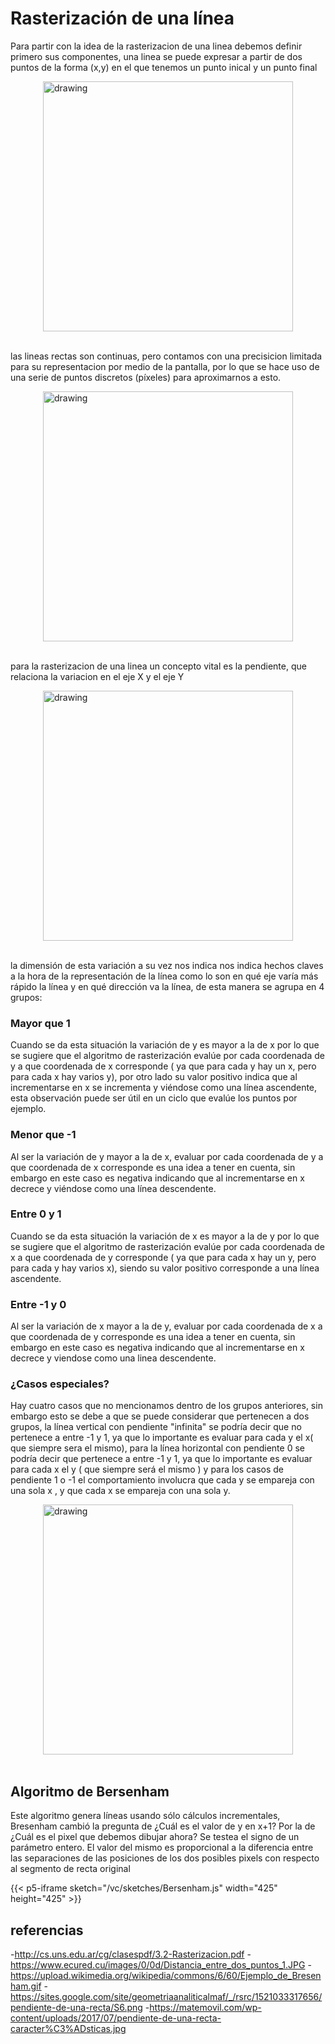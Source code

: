 # Rasterización de una línea

Para partir con la idea de la rasterizacion de una linea debemos definir primero sus componentes,
una linea se puede expresar a partir de dos puntos de la forma (x,y) en el que tenemos un punto inical y un punto final

<div class="img" style="display: flex; justify-content: center;">
    <img src="https://www.ecured.cu/images/0/0d/Distancia_entre_dos_puntos_1.JPG" alt="drawing" width="400" > 
    </img>
</div><br>

las lineas rectas son continuas, pero contamos con una precisicion limitada para su representacion por medio de la pantalla, por lo que se hace uso de una serie de puntos discretos (píxeles) para aproximarnos a esto.
<div class="img" style="display: flex; justify-content: center;">
    <img src="https://upload.wikimedia.org/wikipedia/commons/6/60/Ejemplo_de_Bresenham.gif" alt="drawing" width="400" > 
    </img>
</div><br>

para la rasterizacion de una linea un concepto vital es la pendiente, que relaciona la variacion en el eje X y el eje Y

<div class="img" style="display: flex; justify-content: center;">
    <img src="https://sites.google.com/site/geometriaanaliticalmaf/_/rsrc/1521033317656/pendiente-de-una-recta/S6.png" alt="drawing" width="400" > 
    </img>
</div><br>

la dimensión de esta variación a su vez nos indica nos indica hechos claves a la hora de la representación de la línea como lo son en qué eje varía más rápido la línea y en qué dirección va la línea, de esta manera se agrupa en 4 grupos:
### Mayor que 1
Cuando se da esta situación la variación de y es mayor a la de x por lo que se sugiere que el algoritmo de rasterización evalúe por cada coordenada de y a que coordenada de x corresponde ( ya que para cada y hay un x, pero para cada x hay varios y), por otro lado su valor positivo indica que al incrementarse en x se incrementa y viéndose como una línea ascendente, esta observación puede ser útil en un ciclo que evalúe los puntos por ejemplo.
### Menor que -1
Al ser la variación de y mayor a la de x, evaluar por cada coordenada de y a que coordenada de x corresponde es una idea a tener en cuenta, sin embargo en este caso es negativa indicando que al incrementarse en x decrece y viéndose como una línea descendente.
### Entre 0 y 1
Cuando se da esta situación la variación de x es mayor a la de y por lo que se sugiere que el algoritmo de rasterización evalúe por cada coordenada de x a que coordenada de y corresponde ( ya que para cada x hay un y, pero para cada y hay varios x), siendo su valor positivo corresponde a una línea ascendente.
### Entre -1 y 0
Al ser la variación de x mayor a la de y, evaluar por cada coordenada de x a que coordenada de y corresponde es una idea a tener en cuenta, sin embargo en este caso es negativa indicando que al incrementarse en x decrece y viendose como una linea descendente.
### ¿Casos especiales?
Hay cuatro casos que no mencionamos dentro de los grupos anteriores, sin embargo esto se debe a que se puede considerar que pertenecen a dos grupos, la línea vertical con pendiente "infinita" se podría decir que no pertenece a entre -1 y 1, ya que lo importante es evaluar para cada y el x( que siempre sera el mismo), para la línea horizontal con pendiente 0 se podría decir que pertenece a entre -1 y 1, ya que lo importante es evaluar para cada x el y ( que siempre será el mismo ) y para los casos de pendiente 1 o -1 el comportamiento involucra que cada y se empareja con una sola x , y que cada x se empareja con una sola y.

<div class="img" style="display: flex; justify-content: center;">
    <img src="https://matemovil.com/wp-content/uploads/2017/07/pendiente-de-una-recta-caracter%C3%ADsticas.jpg" alt="drawing" width="400" > 
    </img>
</div><br>

## Algoritmo de Bersenham

Este algoritmo genera líneas usando sólo cálculos incrementales, Bresenham cambió la pregunta de
¿Cuál es el valor de y en x+1? Por la de ¿Cuál es el pixel que debemos dibujar ahora?
Se testea el signo de un parámetro entero. El valor del mismo es proporcional a la diferencia entre
las separaciones de las posiciones de los dos posibles pixels con respecto al segmento
de recta original


{{< p5-iframe sketch="/vc/sketches/Bersenham.js" width="425" height="425" >}}

## referencias

-http://cs.uns.edu.ar/cg/clasespdf/3.2-Rasterizacion.pdf
-https://www.ecured.cu/images/0/0d/Distancia_entre_dos_puntos_1.JPG
-https://upload.wikimedia.org/wikipedia/commons/6/60/Ejemplo_de_Bresenham.gif
-https://sites.google.com/site/geometriaanaliticalmaf/_/rsrc/1521033317656/pendiente-de-una-recta/S6.png
-https://matemovil.com/wp-content/uploads/2017/07/pendiente-de-una-recta-caracter%C3%ADsticas.jpg